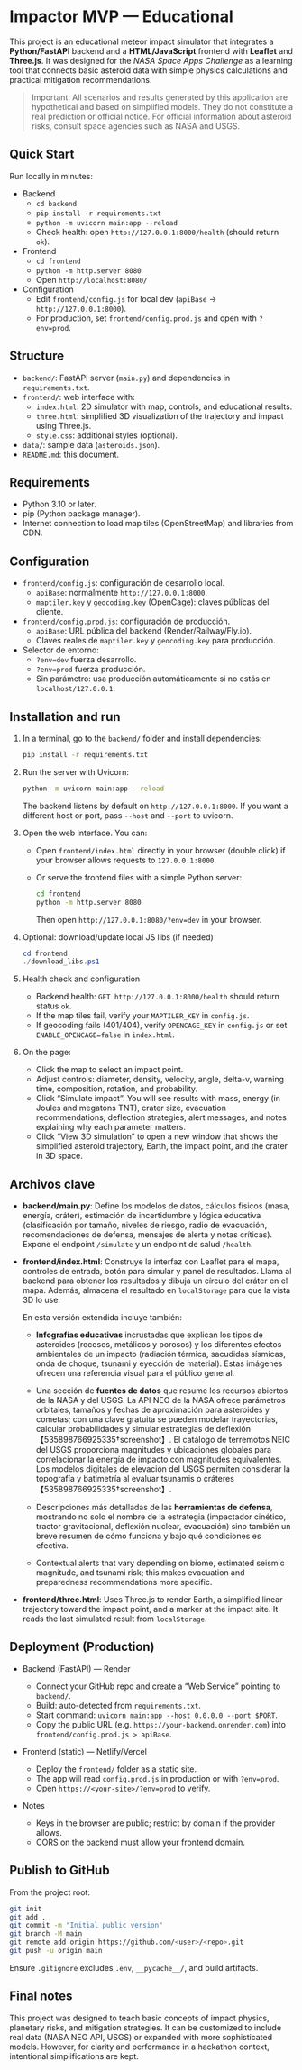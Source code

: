 # Impactor MVP — Educational

This project is an educational meteor impact simulator that integrates a **Python/FastAPI** backend and a **HTML/JavaScript** frontend with **Leaflet** and **Three.js**. It was designed for the *NASA Space Apps Challenge* as a learning tool that connects basic asteroid data with simple physics calculations and practical mitigation recommendations.

> Important: All scenarios and results generated by this application are hypothetical and based on simplified models. They do not constitute a real prediction or official notice. For official information about asteroid risks, consult space agencies such as NASA and USGS.

## Quick Start

Run locally in minutes:

- Backend
  - `cd backend`
  - `pip install -r requirements.txt`
  - `python -m uvicorn main:app --reload`
  - Check health: open `http://127.0.0.1:8000/health` (should return `ok`).
- Frontend
  - `cd frontend`
  - `python -m http.server 8080`
  - Open `http://localhost:8080/`
- Configuration
  - Edit `frontend/config.js` for local dev (`apiBase` → `http://127.0.0.1:8000`).
  - For production, set `frontend/config.prod.js` and open with `?env=prod`.

## Structure

- `backend/`: FastAPI server (`main.py`) and dependencies in `requirements.txt`.
- `frontend/`: web interface with:
  - `index.html`: 2D simulator with map, controls, and educational results.
  - `three.html`: simplified 3D visualization of the trajectory and impact using Three.js.
  - `style.css`: additional styles (optional).
- `data/`: sample data (`asteroids.json`).
- `README.md`: this document.

## Requirements

- Python 3.10 or later.
- pip (Python package manager).
- Internet connection to load map tiles (OpenStreetMap) and libraries from CDN.

## Configuration

- `frontend/config.js`: configuración de desarrollo local.
  - `apiBase`: normalmente `http://127.0.0.1:8000`.
  - `maptiler.key` y `geocoding.key` (OpenCage): claves públicas del cliente.
- `frontend/config.prod.js`: configuración de producción.
  - `apiBase`: URL pública del backend (Render/Railway/Fly.io).
  - Claves reales de `maptiler.key` y `geocoding.key` para producción.
- Selector de entorno:
  - `?env=dev` fuerza desarrollo.
  - `?env=prod` fuerza producción.
  - Sin parámetro: usa producción automáticamente si no estás en `localhost/127.0.0.1`.

## Installation and run

1. In a terminal, go to the `backend/` folder and install dependencies:

   ```bash
   pip install -r requirements.txt
   ```

2. Run the server with Uvicorn:

   ```bash
   python -m uvicorn main:app --reload
   ```

   The backend listens by default on `http://127.0.0.1:8000`. If you want a different host or port, pass `--host` and `--port` to uvicorn.

3. Open the web interface. You can:

   - Open `frontend/index.html` directly in your browser (double click) if your browser allows requests to `127.0.0.1:8000`.
   - Or serve the frontend files with a simple Python server:

     ```bash
     cd frontend
     python -m http.server 8080
     ```

     Then open `http://127.0.0.1:8080/?env=dev` in your browser.

4. Optional: download/update local JS libs (if needed)

   ```powershell
   cd frontend
   ./download_libs.ps1
   ```

5. Health check and configuration

   - Backend health: `GET http://127.0.0.1:8000/health` should return status `ok`.
   - If the map tiles fail, verify your `MAPTILER_KEY` in `config.js`.
   - If geocoding fails (401/404), verify `OPENCAGE_KEY` in `config.js` or set `ENABLE_OPENCAGE=false` in `index.html`.

4. On the page:

   - Click the map to select an impact point.
   - Adjust controls: diameter, density, velocity, angle, delta-v, warning time, composition, rotation, and probability.
   - Click “Simulate impact”. You will see results with mass, energy (in Joules and megatons TNT), crater size, evacuation recommendations, deflection strategies, alert messages, and notes explaining why each parameter matters.
   - Click “View 3D simulation” to open a new window that shows the simplified asteroid trajectory, Earth, the impact point, and the crater in 3D space.

## Archivos clave

- **backend/main.py**: Define los modelos de datos, cálculos físicos
  (masa, energía, cráter), estimación de incertidumbre y lógica
  educativa (clasificación por tamaño, niveles de riesgo, radio de
  evacuación, recomendaciones de defensa, mensajes de alerta y notas
  críticas). Expone el endpoint `/simulate` y un endpoint de salud
  `/health`.

- **frontend/index.html**: Construye la interfaz con Leaflet para el
  mapa, controles de entrada, botón para simular y panel de
  resultados. Llama al backend para obtener los resultados y
  dibuja un círculo del cráter en el mapa. Además, almacena el
  resultado en `localStorage` para que la vista 3D lo use.

  En esta versión extendida incluye también:

  - **Infografías educativas** incrustadas que explican los tipos de asteroides (rocosos, metálicos y porosos) y los diferentes efectos ambientales de un impacto (radiación térmica, sacudidas sísmicas, onda de choque, tsunami y eyección de material). Estas imágenes ofrecen una referencia visual para el público general.
  - Una sección de **fuentes de datos** que resume los recursos abiertos de la NASA y del USGS. La API NEO de la NASA ofrece parámetros orbitales, tamaños y fechas de aproximación para asteroides y cometas; con una clave gratuita se pueden modelar trayectorias, calcular probabilidades y simular estrategias de deflexión【535898766925335†screenshot】. El catálogo de terremotos NEIC del USGS proporciona magnitudes y ubicaciones globales para correlacionar la energía de impacto con magnitudes equivalentes. Los modelos digitales de elevación del USGS permiten considerar la topografía y batimetría al evaluar tsunamis o cráteres【535898766925335†screenshot】.

  - Descripciones más detalladas de las **herramientas de defensa**, mostrando no solo el nombre de la estrategia (impactador cinético, tractor gravitacional, deflexión nuclear, evacuación) sino también un breve resumen de cómo funciona y bajo qué condiciones es efectiva.

  - Contextual alerts that vary depending on biome, estimated seismic magnitude, and tsunami risk; this makes evacuation and preparedness recommendations more specific.

- **frontend/three.html**: Uses Three.js to render Earth, a simplified linear trajectory toward the impact point, and a marker at the impact site. It reads the last simulated result from `localStorage`.

## Deployment (Production)

- Backend (FastAPI) — Render
  - Connect your GitHub repo and create a “Web Service” pointing to `backend/`.
  - Build: auto-detected from `requirements.txt`.
  - Start command: `uvicorn main:app --host 0.0.0.0 --port $PORT`.
  - Copy the public URL (e.g. `https://your-backend.onrender.com`) into `frontend/config.prod.js > apiBase`.

- Frontend (static) — Netlify/Vercel
  - Deploy the `frontend/` folder as a static site.
  - The app will read `config.prod.js` in production or with `?env=prod`.
  - Open `https://<your-site>/?env=prod` to verify.

- Notes
  - Keys in the browser are public; restrict by domain if the provider allows.
  - CORS on the backend must allow your frontend domain.

## Publish to GitHub

From the project root:

```bash
git init
git add .
git commit -m "Initial public version"
git branch -M main
git remote add origin https://github.com/<user>/<repo>.git
git push -u origin main
```

Ensure `.gitignore` excludes `.env`, `__pycache__/`, and build artifacts.

## Final notes

This project was designed to teach basic concepts of impact physics, planetary risks, and mitigation strategies. It can be customized to include real data (NASA NEO API, USGS) or expanded with more sophisticated models. However, for clarity and performance in a hackathon context, intentional simplifications are kept.
